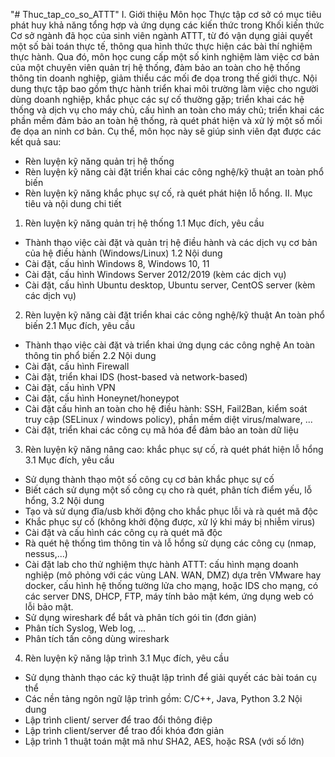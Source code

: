 "# Thuc_tap_co_so_ATTT" 
I. Giới thiệu
Môn học Thực tập cơ sở có mục tiêu phát huy khả năng tổng hợp và ứng dụng các kiến thức trong Khối kiến thức Cơ sở ngành đã học của sinh viên ngành ATTT, từ đó vận dụng giải quyết một số bài toán thực tế, thông qua hình thức thực hiện các bài thí nghiệm thực hành. Qua đó, môn học cung cấp một số kinh nghiệm làm việc cơ bản của một chuyên viên quản trị hệ thống, đảm bảo an toàn cho hệ thống thông tin doanh nghiệp, giảm thiểu các mối đe dọa trong thế giới thực.
Nội dung thực tập bao gồm thực hành triển khai môi trường làm việc cho người dùng doanh nghiệp, khắc phục các sự cố thường gặp; triển khai các hệ thống và dịch vụ cho máy chủ, cấu hình an toàn cho máy chủ; triển khai các phần mềm đảm bảo an toàn hệ thống, rà quét phát hiện và xử lý một số mối đe dọa an ninh cơ bản.
Cụ thể, môn học này sẽ giúp sinh viên đạt được các kết quả sau:
- Rèn luyện kỹ năng quản trị hệ thống
- Rèn luyện kỹ năng cài đặt triển khai các công nghệ/kỹ thuật an toàn phổ biến
- Rèn luyện kỹ năng khắc phục sự cố, rà quét phát hiện lỗ hổng.
II. Mục tiêu và nội dung chi tiết
1. Rèn luyện kỹ năng quản trị hệ thống
1.1 Mục đích, yêu cầu
- Thành thạo việc cài đặt và quản trị hệ điều hành và các dịch vụ cơ bản của hệ điều hành (Windows/Linux)
1.2 Nội dung
- Cài đặt, cấu hình Windows 8, Windows 10, 11
- Cài đặt, cấu hình Windows Server 2012/2019 (kèm các dịch vụ)
- Cài đặt, cấu hình Ubuntu desktop, Ubuntu server, CentOS server (kèm các dịch vụ)
2. Rèn luyện kỹ năng cài đặt triển khai các công nghệ/kỹ thuật An toàn phổ biến
2.1 Mục đích, yêu cầu
- Thành thạo việc cài đặt và triển khai ứng dụng các công nghệ An toàn thông tin phổ biến
2.2 Nội dung
- Cài đặt, cấu hình Firewall
- Cài đặt, triển khai IDS (host-based và network-based)
- Cài đặt, cấu hình VPN
- Cài đặt, cấu hình Honeynet/honeypot
- Cài đặt cấu hình an toàn cho hệ điều hành: SSH, Fail2Ban, kiểm soát truy cập (SELinux /
windows policy), phần mềm diệt virus/malware, ...
- Cài đặt, triển khai các công cụ mã hóa để đảm bảo an toàn dữ liệu
3. Rèn luyện kỹ năng nâng cao: khắc phục sự cố, rà quét phát hiện lỗ hổng
3.1 Mục đích, yêu cầu
- Sử dụng thành thạo một số công cụ cơ bản khắc phục sự cố
- Biết cách sử dụng một số công cụ cho rà quét, phân tích điểm yếu, lỗ hổng,
3.2 Nội dung
- Tạo và sử dụng đĩa/usb khởi động cho khắc phục lỗi và rà quét mã độc
- Khắc phục sự cố (không khởi động được, xử lý khi máy bị nhiễm virus)
- Cài đặt và cấu hình các công cụ rà quét mã độc
- Rà quét hệ thống tìm thông tin và lỗ hổng sử dụng các công cụ (nmap, nessus,...)
- Cài đặt lab cho thử nghiệm thực hành ATTT: cấu hình mạng doanh nghiệp (mô phỏng với
các vùng LAN. WAN, DMZ) dựa trên VMware hay docker, cấu hình hệ thống tường lửa
cho mạng, hoặc IDS cho mạng, có các server DNS, DHCP, FTP, máy tính bảo mật kém,
ứng dụng web có lỗi bảo mật.
- Sử dụng wireshark để bắt và phân tích gói tin (đơn giản)
- Phân tích Syslog, Web log, ...
- Phân tích tấn công dùng wireshark
4. Rèn luyện kỹ năng lập trình
3.1 Mục đích, yêu cầu
- Sử dụng thành thạo các kỹ thuật lập trình để giải quyết các bài toán cụ thể
- Các nền tảng ngôn ngữ lập trình gồm: C/C++, Java, Python
3.2 Nội dung
- Lập trình client/ server để trao đổi thông điệp
- Lập trình client/server để trao đổi khóa đơn giản
- Lập trình 1 thuật toán mật mã như SHA2, AES, hoặc RSA (với số lớn)
